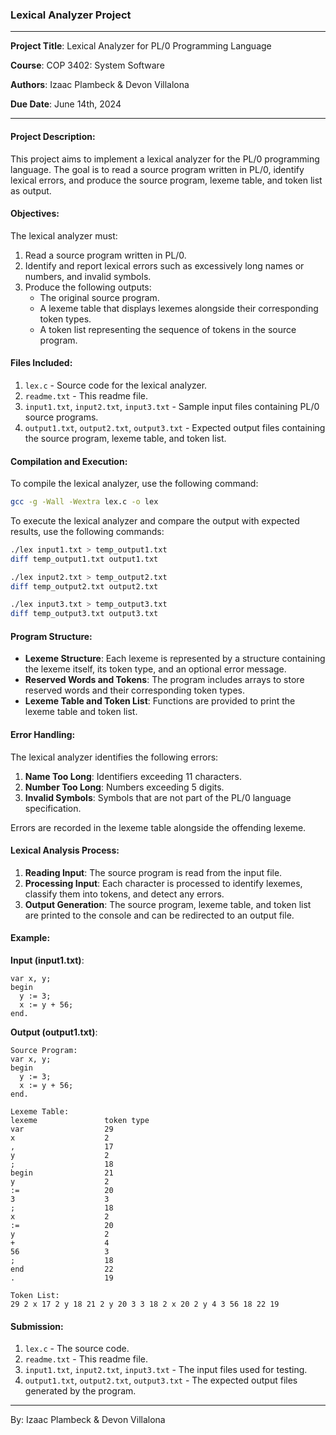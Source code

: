 ### Lexical Analyzer Project

---

**Project Title**: Lexical Analyzer for PL/0 Programming Language

**Course**: COP 3402: System Software

**Authors**: Izaac Plambeck & Devon Villalona

**Due Date**: June 14th, 2024

---

#### Project Description:

This project aims to implement a lexical analyzer for the PL/0 programming language. The goal is to read a source program written in PL/0, identify lexical errors, and produce the source program, lexeme table, and token list as output.

#### Objectives:

The lexical analyzer must:
1. Read a source program written in PL/0.
2. Identify and report lexical errors such as excessively long names or numbers, and invalid symbols.
3. Produce the following outputs:
   - The original source program.
   - A lexeme table that displays lexemes alongside their corresponding token types.
   - A token list representing the sequence of tokens in the source program.

#### Files Included:

1. `lex.c` - Source code for the lexical analyzer.
2. `readme.txt` - This readme file.
3. `input1.txt`, `input2.txt`, `input3.txt` - Sample input files containing PL/0 source programs.
4. `output1.txt`, `output2.txt`, `output3.txt` - Expected output files containing the source program, lexeme table, and token list.

#### Compilation and Execution:

To compile the lexical analyzer, use the following command:
```bash
gcc -g -Wall -Wextra lex.c -o lex
```

To execute the lexical analyzer and compare the output with expected results, use the following commands:
```bash
./lex input1.txt > temp_output1.txt
diff temp_output1.txt output1.txt

./lex input2.txt > temp_output2.txt
diff temp_output2.txt output2.txt

./lex input3.txt > temp_output3.txt
diff temp_output3.txt output3.txt
```

#### Program Structure:

- **Lexeme Structure**: Each lexeme is represented by a structure containing the lexeme itself, its token type, and an optional error message.
- **Reserved Words and Tokens**: The program includes arrays to store reserved words and their corresponding token types.
- **Lexeme Table and Token List**: Functions are provided to print the lexeme table and token list.

#### Error Handling:

The lexical analyzer identifies the following errors:
1. **Name Too Long**: Identifiers exceeding 11 characters.
2. **Number Too Long**: Numbers exceeding 5 digits.
3. **Invalid Symbols**: Symbols that are not part of the PL/0 language specification.

Errors are recorded in the lexeme table alongside the offending lexeme.

#### Lexical Analysis Process:

1. **Reading Input**: The source program is read from the input file.
2. **Processing Input**: Each character is processed to identify lexemes, classify them into tokens, and detect any errors.
3. **Output Generation**: The source program, lexeme table, and token list are printed to the console and can be redirected to an output file.

#### Example:

**Input (input1.txt)**:
```
var x, y;
begin
  y := 3;
  x := y + 56;
end.
```

**Output (output1.txt)**:
```
Source Program:
var x, y;
begin
  y := 3;
  x := y + 56;
end.

Lexeme Table:
lexeme               token type
var                  29
x                    2
,                    17
y                    2
;                    18
begin                21
y                    2
:=                   20
3                    3
;                    18
x                    2
:=                   20
y                    2
+                    4
56                   3
;                    18
end                  22
.                    19

Token List:
29 2 x 17 2 y 18 21 2 y 20 3 3 18 2 x 20 2 y 4 3 56 18 22 19
```

#### Submission:

1. `lex.c` - The source code.
2. `readme.txt` - This readme file.
3. `input1.txt`, `input2.txt`, `input3.txt` - The input files used for testing.
4. `output1.txt`, `output2.txt`, `output3.txt` - The expected output files generated by the program.

---

By: Izaac Plambeck & Devon Villalona
